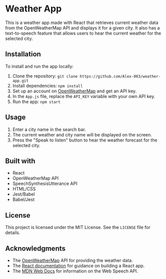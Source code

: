 # Weather App

This is a weather app made with React that retrieves current weather data from the OpenWeatherMap API and displays it for a given city. It also has a text-to-speech feature that allows users to hear the current weather for the selected city.

## Installation

To install and run the app locally:

1. Clone the repository: `git clone https://github.com/Alex-003/weather-app.git`
2. Install dependencies: `npm install`
3. Set up an account on [OpenWeatherMap](https://openweathermap.org/) and get an API key.
4. In the `App.js` file, replace the `API_KEY` variable with your own API key.
5. Run the app: `npm start`

## Usage

1. Enter a city name in the search bar.
2. The current weather and city name will be displayed on the screen.
3. Press the "Speak to listen" button to hear the weather forecast for the selected city.

## Built with

- React
- OpenWeatherMap API
- SpeechSynthesisUtterance API
- HTML/CSS
- Jest/Babel
- Babel/Jest

## License

This project is licensed under the MIT License. See the `LICENSE` file for details.

## Acknowledgments

- The [OpenWeatherMap](https://openweathermap.org/) API for providing the weather data.
- The [React documentation](https://reactjs.org/docs/getting-started.html) for guidance on building a React app.
- The [MDN Web Docs](https://developer.mozilla.org/en-US/docs/Web/API/Web_Speech_API) for information on the Web Speech API.
